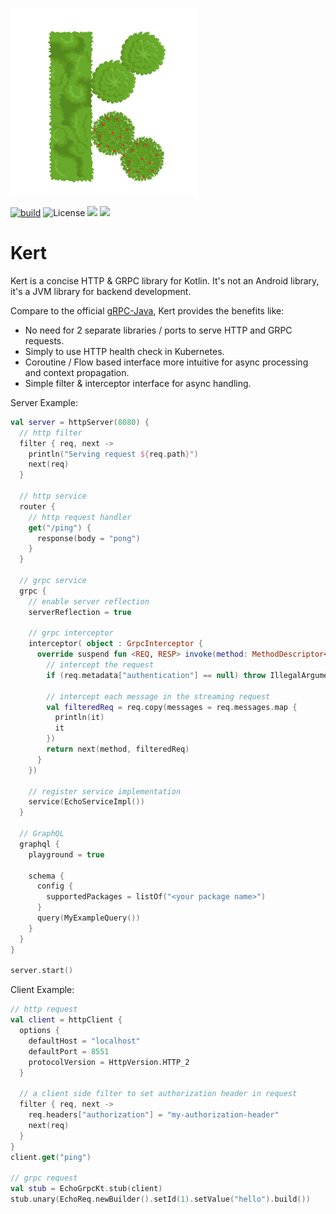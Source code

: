 ![KERT](logo.png)

[![build](https://github.com/wsleap/kert/actions/workflows/build.yml/badge.svg)](https://github.com/wsleap/kert/actions/workflows/build.yml)
![License](https://img.shields.io/github/license/wsleap/kert)
[<img src="https://img.shields.io/maven-central/v/ws.leap.kert/kert-http.svg?label=latest%20release"/>](https://search.maven.org/search?q=g:ws.leap.kert)
[<img src="https://img.shields.io/nexus/s/https/oss.sonatype.org/ws.leap.kert/kert-http.svg?label=latest%20snapshot"/>](https://oss.sonatype.org/content/repositories/snapshots/ws/leap/kert/)

# Kert
Kert is a concise HTTP & GRPC library for Kotlin. It's not an Android library, it's a JVM library for backend development.

Compare to the official [gRPC-Java](https://github.com/grpc/grpc-java), Kert provides the benefits like:
* No need for 2 separate libraries / ports to serve HTTP and GRPC requests.
* Simply to use HTTP health check in Kubernetes.
* Coroutine / Flow based interface more intuitive for async processing and context propagation.
* Simple filter & interceptor interface for async handling.

Server Example:
```kotlin
val server = httpServer(8080) {
  // http filter
  filter { req, next ->
    println("Serving request ${req.path}")
    next(req)
  }

  // http service
  router {
    // http request handler
    get("/ping") {
      response(body = "pong")
    }
  }

  // grpc service
  grpc {
    // enable server reflection
    serverReflection = true

    // grpc interceptor
    interceptor( object : GrpcInterceptor {
      override suspend fun <REQ, RESP> invoke(method: MethodDescriptor<REQ, RESP>, req: GrpcRequest<REQ>, next: GrpcHandler<REQ, RESP>): GrpcResponse<RESP> {
        // intercept the request
        if (req.metadata["authentication"] == null) throw IllegalArgumentException("Authentication header is missing")

        // intercept each message in the streaming request
        val filteredReq = req.copy(messages = req.messages.map {
          println(it)
          it
        })
        return next(method, filteredReq)
      }
    })

    // register service implementation
    service(EchoServiceImpl())
  }

  // GraphQL
  graphql {
    playground = true

    schema {
      config {
        supportedPackages = listOf("<your package name>")
      }
      query(MyExampleQuery())
    }
  }
}

server.start()
```

Client Example:
```kotlin
// http request
val client = httpClient {
  options {
    defaultHost = "localhost"
    defaultPort = 8551
    protocolVersion = HttpVersion.HTTP_2
  }

  // a client side filter to set authorization header in request
  filter { req, next ->
    req.headers["authorization"] = "my-authorization-header"
    next(req)
  }
}
client.get("ping")

// grpc request
val stub = EchoGrpcKt.stub(client)
stub.unary(EchoReq.newBuilder().setId(1).setValue("hello").build())
```

